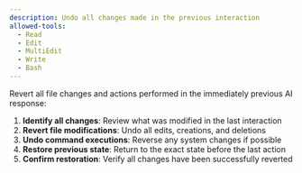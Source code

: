 ```yaml
---
description: Undo all changes made in the previous interaction
allowed-tools:
  - Read
  - Edit
  - MultiEdit
  - Write
  - Bash
---
```


Revert all file changes and actions performed in the immediately previous AI response:

1. **Identify all changes**: Review what was modified in the last interaction
2. **Revert file modifications**: Undo all edits, creations, and deletions
3. **Undo command executions**: Reverse any system changes if possible
4. **Restore previous state**: Return to the exact state before the last action
5. **Confirm restoration**: Verify all changes have been successfully reverted